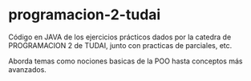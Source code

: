 # programacion-2-tudai
Código en JAVA de los ejercicios prácticos dados por la catedra de PROGRAMACION 2 de TUDAI, junto con practicas de parciales, etc.

Aborda temas como nociones basicas de la POO hasta conceptos más avanzados.
